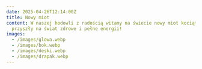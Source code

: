 ```yaml
---
date: 2025-04-26T12:14:00Z
title: Nowy miot
content: W naszej hodowli z radością witamy na świecie nowy miot kociąt, które
  przyszły na świat zdrowe i pełne energii!
images:
  - /images/glowa.webp
  - /images/bok.webp
  - /images/deski.webp
  - /images/drapak.webp
---
```

